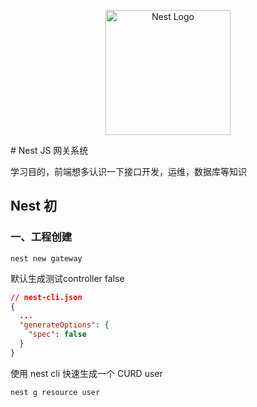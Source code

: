 <p align="center">
  <a href="http://nestjs.com/" target="blank"><img src="https://nestjs.com/img/logo-small.svg" width="200" alt="Nest Logo" /></a>
</p>
# Nest JS 网关系统

学习目的，前端想多认识一下接口开发，运维，数据库等知识



## Nest 初

### 一、工程创建

`nest new gateway`     

默认生成测试controller false

```json
// nest-cli.json
{
  ...
  "generateOptions": {
    "spec": false
  }
}
```

使用 nest cli 快速生成一个 CURD user

`nest g resource user` 
